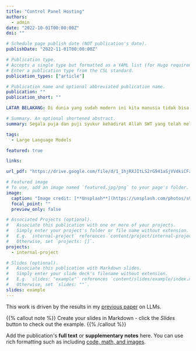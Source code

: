 ```yaml
---
title: "Control Panel Hosting"
authors:
  - admin
date: "2022-10-01T00:00:00Z"
doi: ""

# Schedule page publish date (NOT publication's date).
publishDate: "2022-11-01T00:00:00Z"

# Publication type.
# Accepts a single type but formatted as a YAML list (for Hugo requirements).
# Enter a publication type from the CSL standard.
publication_types: ["article"]

# Publication name and optional abbreviated publication name.
publication: ""
publication_short: ""

LATAR BELAKANG: Di dunia yang sudah modern ini kita manusia tidak bisa lepas dari perkembangan teknologi yang ada. Berbagai temuan telah diciptakan dan dipublikasikan, dan banyak hal, cara, prosedur lama yang hilang karena telah dipecahkan oleh temuan baru. Manusia yang enggan dalam mengikuti perkembangan jaman terutama disekitar kota-kota besar tentu akan kesulitan dalam menjalankan berbagai aktivitas, pekerjaan, dan bahkan dalam melakukan hobi atau kesenangannya karena adanya perubahan oleh kemajuan jaman. Salah satu contoh perkembangan teknologi yang ada sekarang dan sudah menjadi kebutuhan wajib bagi sebagian besar orang yaitu internet. Dengan adanya internet berbagai kesulitan yang dialami oleh manusia dapat diatasi dengan lebih mudah, seperti mencari informasi, mengirim pesan, hingga belanja secara online tanpa harus pergi kesana kemari, dan masih banyak lagi perubahan baik yang dibawa oleh perkembangan teknologi yang bernama internet ini Lalu, bagaimana intenet bisa begitu banyak memiliki informasi, fitur, layanan dan hal-hal lainnya? Tentu ada pihak yang mengisi, membuat dan mengembangkan berbagai hal yang dimiliki oleh internet. Informasi, content, fitur, layanan dan banyak hal yang diciptakan oleh pihak dibelakang semua ini agar dapat memudahkan manusia dalam melakukan segala aktivitas yang dibutuhkan. Semua orang bisa menjadi pembuat atau penyaji konten, layanan dan lain-lainnya asalkan memiliki ide kreatif ataupun suatu inovasi yang bermanfaat. Dalam penyajian yang ada di internet tentu memerlukan pengetahuan agar bisa terpublikasi, tersampaikan ataupun dapat digunakan oleh orang banyak. Dalam hal ini tentu saja perlu pengelolaan, manajemen, pengaturan atau semacamnya agar dapat dipublikasikan dengan baik, tepat dan benar. Pada praktik kali ini akan mempelajari salah satu software control panel yaitu EHCP yang dapat menjaga server hosting berbasis web. Kita akan mempelajari bagaimana melakukan instalasi dan konfigurasi EHCP.

# Summary. An optional shortened abstract.
summary: Segala puja dan puji syukur kehadirat Allah SWT yang telah melimpahkan rahmat dan hidayah-Nya kepada kita semua sholawat serta salam kita panjatkan kepada junjungan Nabi Muhammad SAW. Adapun maksud dan tujuan penulisan laporan proyek ini adalah sebagai laporan Instalasi dan Konfigurasi Control Panel Hosting. Dalam kesempatan ini, penulis mengucapkan banyak terimakasih kepada semua pihak yang telah membantu dalam penyusunan laporan. Boja, 1 Oktober 2022 Penyusun

tags:
  - Large Language Models

featured: true

links:

url_pdf: "https://drive.google.com/file/d/1_1hjRXJItLS2rG941aSjVVdkiCFzVXvU/view?usp=sharing"

# Featured image
# To use, add an image named `featured.jpg/png` to your page's folder.
image:
  caption: "Image credit: [**Unsplash**](https://unsplash.com/photos/s9CC2SKySJM)"
  focal_point: ""
  preview_only: false

# Associated Projects (optional).
#   Associate this publication with one or more of your projects.
#   Simply enter your project's folder or file name without extension.
#   E.g. `internal-project` references `content/project/internal-project/index.md`.
#   Otherwise, set `projects: []`.
projects:
  - internal-project

# Slides (optional).
#   Associate this publication with Markdown slides.
#   Simply enter your slide deck's filename without extension.
#   E.g. `slides: "example"` references `content/slides/example/index.md`.
#   Otherwise, set `slides: ""`.
slides: example
---
```


This work is driven by the results in my [previous paper](/publication/conference-paper/) on LLMs.

{{% callout note %}}
Create your slides in Markdown - click the _Slides_ button to check out the example.
{{% /callout %}}

Add the publication's **full text** or **supplementary notes** here. You can use rich formatting such as including [code, math, and images](https://docs.hugoblox.com/content/writing-markdown-latex/).
